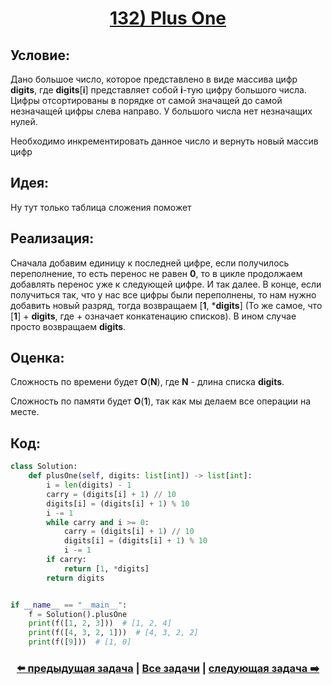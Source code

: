 <div align='center'>
<h1><a href='https://leetcode.com/problems/plus-one/description/'><strong>132) Plus One</strong></a></h1>
</div>

## **Условие:**

Дано большое число, которое представлено в виде массива цифр **digits**, где **digits**[**i**] представляет собой **i**-тую цифру большого числа. Цифры отсортированы в порядке от самой значащей до самой незначащей цифры слева направо. У большого числа нет незначащих нулей.

Необходимо инкрементировать данное число и вернуть новый массив цифр

## **Идея:**

Ну тут только таблица сложения поможет

## **Реализация:**

Сначала добавим единицу к последней цифре, если получилось переполнение, то есть перенос не равен **0**, то в цикле продолжаем добавлять перенос уже к следующей цифре. И так далее. В конце, если получиться так, что у нас все цифры были переполнены, то нам нужно добавить новый разряд, тогда возвращаем [**1**, ***digits**] (То же самое, что [**1**] + **digits**, где + означает конкатенацию списков). В ином случае просто возвращаем **digits**.



## **Оценка:**

Сложность по времени будет **O**(**N**), где **N** - длина списка **digits**.

Сложность по памяти будет **O**(**1**), так как мы делаем все операции на месте.

## Код:
```python
class Solution:
    def plusOne(self, digits: list[int]) -> list[int]:
        i = len(digits) - 1
        carry = (digits[i] + 1) // 10
        digits[i] = (digits[i] + 1) % 10
        i -= 1
        while carry and i >= 0:
            carry = (digits[i] + 1) // 10
            digits[i] = (digits[i] + 1) % 10
            i -= 1
        if carry:
            return [1, *digits]
        return digits


if __name__ == "__main__":
    f = Solution().plusOne
    print(f([1, 2, 3]))  # [1, 2, 4]
    print(f([4, 3, 2, 1]))  # [4, 3, 2, 2]
    print(f([9]))  # [1, 0]

```

<div align='center'><h3><a href='https://github.com/TAskMAster339/PythonAlgorithms/tree/main/131.Palindrome%20Number'>⬅️ предыдущая задача</a>&nbsp;|&nbsp;<a href='https://github.com/TAskMAster339/PythonAlgorithms/tree/main/README.md'>Все задачи</a>&nbsp;|&nbsp;<a href='https://github.com/TAskMAster339/PythonAlgorithms/tree/main/133.Factorial%20Trailing%20Zeroes'>следующая задача ➡️</a></h3></div>